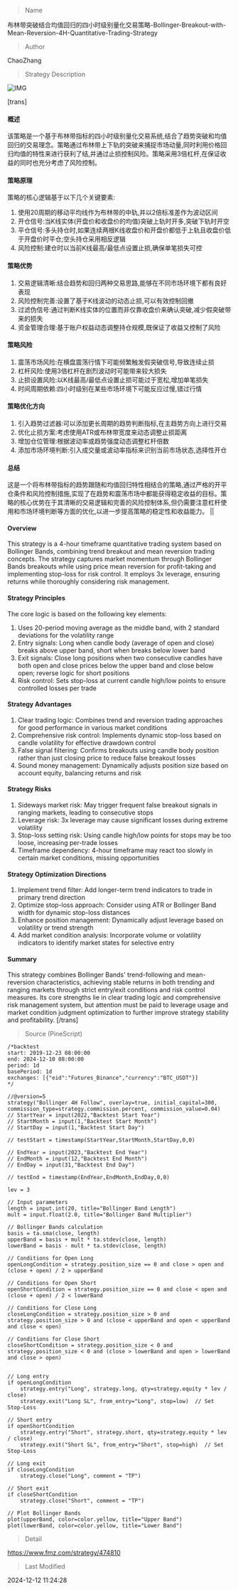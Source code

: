 
> Name

布林带突破结合均值回归的四小时级别量化交易策略-Bollinger-Breakout-with-Mean-Reversion-4H-Quantitative-Trading-Strategy

> Author

ChaoZhang

> Strategy Description

![IMG](https://www.fmz.com/upload/asset/127bd5afed6ba204042.png)

[trans]
#### 概述
该策略是一个基于布林带指标的四小时级别量化交易系统,结合了趋势突破和均值回归的交易理念。策略通过布林带上下轨的突破来捕捉市场动量,同时利用价格回归均值的特性来进行获利了结,并通过止损控制风险。策略采用3倍杠杆,在保证收益的同时也充分考虑了风险控制。

#### 策略原理
策略的核心逻辑基于以下几个关键要素:
1. 使用20周期的移动平均线作为布林带的中轨,并以2倍标准差作为波动区间
2. 开仓信号:当K线实体(开盘价和收盘价的均值)突破上轨时开多,突破下轨时开空
3. 平仓信号:多头持仓时,如果连续两根K线收盘价和开盘价都低于上轨且收盘价低于开盘价时平仓;空头持仓采用相反逻辑
4. 风险控制:建仓时以当前K线最高/最低点设置止损,确保单笔损失可控

#### 策略优势
1. 交易逻辑清晰:结合趋势和回归两种交易思路,能够在不同市场环境下都有良好表现
2. 风险控制完善:设置了基于K线波动的动态止损,可以有效控制回撤
3. 过滤伪信号:通过判断K线实体的位置而非仅靠收盘价来确认突破,减少假突破带来的损失
4. 资金管理合理:基于账户权益动态调整持仓规模,既保证了收益又控制了风险

#### 策略风险
1. 震荡市场风险:在横盘震荡行情下可能频繁触发假突破信号,导致连续止损
2. 杠杆风险:使用3倍杠杆在剧烈波动时可能带来较大损失
3. 止损设置风险:以K线最高/最低点设置止损可能过于宽松,增加单笔损失
4. 时间周期依赖:四小时级别在某些市场环境下可能反应过慢,错过行情

#### 策略优化方向
1. 引入趋势过滤器:可以添加更长周期的趋势判断指标,在主趋势方向上进行交易
2. 优化止损方案:考虑使用ATR或布林带宽度来动态调整止损距离
3. 增加仓位管理:根据波动率或趋势强度动态调整杠杆倍数
4. 添加市场环境判断:引入成交量或波动率指标来识别当前市场状态,选择性开仓

#### 总结
这是一个将布林带指标的趋势跟随和均值回归特性相结合的策略,通过严格的开平仓条件和风险控制措施,实现了在趋势和震荡市场中都能获得稳定收益的目标。策略的核心优势在于其清晰的交易逻辑和完善的风险控制体系,但仍需要注意杠杆使用和市场环境判断等方面的优化,以进一步提高策略的稳定性和收益能力。 ||

#### Overview
This strategy is a 4-hour timeframe quantitative trading system based on Bollinger Bands, combining trend breakout and mean reversion trading concepts. The strategy captures market momentum through Bollinger Bands breakouts while using price mean reversion for profit-taking and implementing stop-loss for risk control. It employs 3x leverage, ensuring returns while thoroughly considering risk management.

#### Strategy Principles
The core logic is based on the following key elements:
1. Uses 20-period moving average as the middle band, with 2 standard deviations for the volatility range
2. Entry signals: Long when candle body (average of open and close) breaks above upper band, short when breaks below lower band
3. Exit signals: Close long positions when two consecutive candles have both open and close prices below the upper band and close below open; reverse logic for short positions
4. Risk control: Sets stop-loss at current candle high/low points to ensure controlled losses per trade

#### Strategy Advantages
1. Clear trading logic: Combines trend and reversion trading approaches for good performance in various market conditions
2. Comprehensive risk control: Implements dynamic stop-loss based on candle volatility for effective drawdown control
3. False signal filtering: Confirms breakouts using candle body position rather than just closing price to reduce false breakout losses
4. Sound money management: Dynamically adjusts position size based on account equity, balancing returns and risk

#### Strategy Risks
1. Sideways market risk: May trigger frequent false breakout signals in ranging markets, leading to consecutive stops
2. Leverage risk: 3x leverage may cause significant losses during extreme volatility
3. Stop-loss setting risk: Using candle high/low points for stops may be too loose, increasing per-trade losses
4. Timeframe dependency: 4-hour timeframe may react too slowly in certain market conditions, missing opportunities

#### Strategy Optimization Directions
1. Implement trend filter: Add longer-term trend indicators to trade in primary trend direction
2. Optimize stop-loss approach: Consider using ATR or Bollinger Band width for dynamic stop-loss distances
3. Enhance position management: Dynamically adjust leverage based on volatility or trend strength
4. Add market condition analysis: Incorporate volume or volatility indicators to identify market states for selective entry

#### Summary
This strategy combines Bollinger Bands' trend-following and mean-reversion characteristics, achieving stable returns in both trending and ranging markets through strict entry/exit conditions and risk control measures. Its core strengths lie in clear trading logic and comprehensive risk management system, but attention must be paid to leverage usage and market condition judgment optimization to further improve strategy stability and profitability. 
[/trans]



> Source (PineScript)

``` pinescript
/*backtest
start: 2019-12-23 08:00:00
end: 2024-12-10 08:00:00
period: 1d
basePeriod: 1d
exchanges: [{"eid":"Futures_Binance","currency":"BTC_USDT"}]
*/

//@version=5
strategy("Bollinger 4H Follow", overlay=true, initial_capital=300, commission_type=strategy.commission.percent, commission_value=0.04)
// StartYear = input(2022,"Backtest Start Year") 
// StartMonth = input(1,"Backtest Start Month") 
// StartDay = input(1,"Backtest Start Day")

// testStart = timestamp(StartYear,StartMonth,StartDay,0,0)

// EndYear = input(2023,"Backtest End Year")
// EndMonth = input(12,"Backtest End Month")
// EndDay = input(31,"Backtest End Day")

// testEnd = timestamp(EndYear,EndMonth,EndDay,0,0)

lev = 3

// Input parameters
length = input.int(20, title="Bollinger Band Length")
mult = input.float(2.0, title="Bollinger Band Multiplier")

// Bollinger Bands calculation
basis = ta.sma(close, length)
upperBand = basis + mult * ta.stdev(close, length)
lowerBand = basis - mult * ta.stdev(close, length)

// Conditions for Open Long
openLongCondition = strategy.position_size == 0 and close > open and (close + open) / 2 > upperBand

// Conditions for Open Short
openShortCondition = strategy.position_size == 0 and close < open and (close + open) / 2 < lowerBand

// Conditions for Close Long
closeLongCondition = strategy.position_size > 0 and strategy.position_size > 0 and (close < upperBand and open < upperBand and close < open)

// Conditions for Close Short
closeShortCondition = strategy.position_size < 0 and strategy.position_size < 0 and (close > lowerBand and open > lowerBand and close > open)


// Long entry
if openLongCondition
    strategy.entry("Long", strategy.long, qty=strategy.equity * lev / close)
    strategy.exit("Long SL", from_entry="Long", stop=low)  // Set Stop-Loss

// Short entry
if openShortCondition
    strategy.entry("Short", strategy.short, qty=strategy.equity * lev / close)
    strategy.exit("Short SL", from_entry="Short", stop=high)  // Set Stop-Loss

// Long exit
if closeLongCondition
    strategy.close("Long", comment = "TP")

// Short exit
if closeShortCondition
    strategy.close("Short", comment = "TP")

// Plot Bollinger Bands
plot(upperBand, color=color.yellow, title="Upper Band")
plot(lowerBand, color=color.yellow, title="Lower Band")
```

> Detail

https://www.fmz.com/strategy/474810

> Last Modified

2024-12-12 11:24:28
